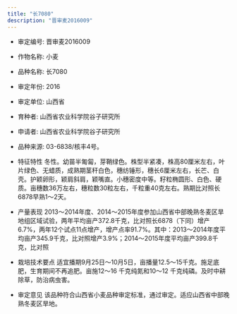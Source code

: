```yaml
---
title: "长7080"
description: "晋审麦2016009"
---
```

* 审定编号:  晋审麦2016009

*  作物名称:  小麦

*  品种名称:  长7080

*  审定年份:  2016

*  审定单位:  山西省

* 育种者:  山西省农业科学院谷子研究所

*  申请者:  山西省农业科学院谷子研究所

*  品种来源:  03-6838/核丰4号。

*  特征特性
冬性。幼苗半匍匐，芽鞘绿色。株型半紧凑，株高80厘米左右，叶片绿色、无蜡质，成熟期茎秆白色，穗纺锤形，穗长6厘米左右，长芒、白壳。护颖卵形，颖肩斜肩，颖嘴直。小穗密度中等。籽粒椭圆形、白色、硬质。亩穗数36万左右，穗粒数30粒左右，千粒重40克左右。熟期比对照长6878早熟1～2天。

*  产量表现
2013～2014年度、2014～2015年度参加山西省中部晚熟冬麦区旱地组区域试验，两年平均亩产372.8千克，比对照长6878（下同）增产6.7%，两年12个试点11点增产，增产点率91.7%。其中：2013～2014年度平均亩产345.9千克，比对照增产3.9%；2014～2015年度平均亩产399.8千克，比对照

*  栽培技术要点
适宜播期9月25日～10月5日，亩播量12.5～15千克。施足底肥，生育期间不再追肥。亩施12～16 千克纯氮和10～12 千克纯磷。及时中耕除草，防治病虫害。

*  审定意见
该品种符合山西省小麦品种审定标准，通过审定。适应山西省中部晚熟冬麦区旱地。
